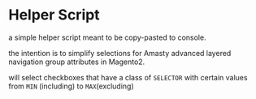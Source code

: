 # Helper Script

a simple helper script meant to be copy-pasted to console.

the  intention is to simplify selections for Amasty advanced layered navigation group attributes in Magento2.

will select checkboxes that have a class of `SELECTOR` with certain values
from `MIN` (including) to `MAX`(excluding)
